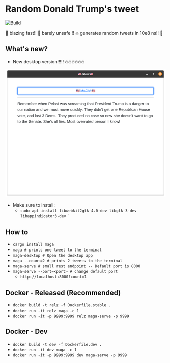 # Random Donald Trump's tweet
![Build](https://github.com/nbittich/maga-rs/actions/workflows/rust.yml/badge.svg)

🚀 blazing fast!! 🚀 barely unsafe !! 🔥 generates random tweets in 10e8 ns!! 🚀
## What's new? 
- New desktop version!!!!! 🔥🔥🔥🔥🔥🔥

![Maga Desktop](maga-desktop.png?raw=true "Maga")

- Make sure to install:
    -  ```sudo apt install libwebkit2gtk-4.0-dev libgtk-3-dev libappindicator3-dev```
`
## How to
- `cargo install maga`
- `maga # prints one tweet to the terminal`
- `maga-desktop # Open the desktop app`
- `maga --count=2 # prints 2 tweets to the terminal`
- `maga-serve # small rest endpoint -- Default port is 8000`
- `maga-serve --port=<port> # change default port`
    - `http://localhost:8000?count=1`


## Docker - Released (Recommended)
- `docker build -t relz -f Dockerfile.stable .`
- `docker run -it relz maga -c 1`
- `docker run -it -p 9999:9999 relz maga-serve -p 9999`

## Docker - Dev
- `docker build -t dev -f Dockerfile.dev .`
- `docker run -it dev maga -c 1`
- `docker run -it -p 9999:9999 dev maga-serve -p 9999`